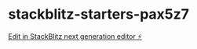 # stackblitz-starters-pax5z7

[Edit in StackBlitz next generation editor ⚡️](https://stackblitz.com/~/github.com/sritej7459/stackblitz-starters-pax5z7)